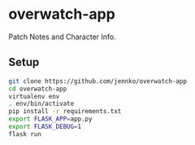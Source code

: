 # overwatch-app
Patch Notes and Character Info.

## Setup
```bash
git clone https://github.com/jennko/overwatch-app 
cd overwatch-app
virtualenv env 
. env/bin/activate
pip install -r requirements.txt
export FLASK_APP=app.py
export FLASK_DEBUG=1
flask run
```


